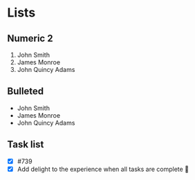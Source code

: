 # Lists

## Numeric 2

1. John Smith
1. James Monroe
1. John Quincy Adams

## Bulleted

- John Smith
- James Monroe
- John Quincy Adams

## Task list

- [x] #739
- [x] Add delight to the experience when all tasks are complete :tada:
